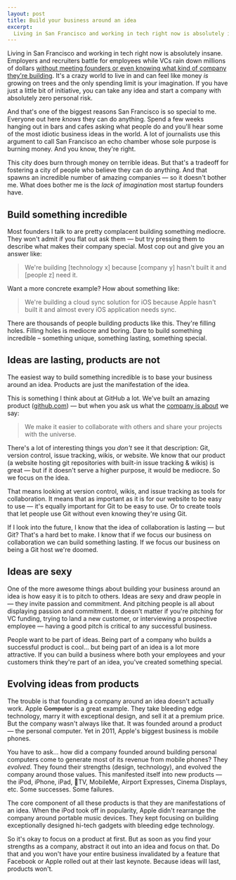 ```yaml
---
layout: post
title: Build your business around an idea
excerpt:
  Living in San Francisco and working in tech right now is absolutely insane. It can feel like money <em>is</em> growing on trees and the only spending limit is your imagination. If you have just a little bit of initiative, you can take any idea and start a company with absolutely zero personal risk. But why are so many people building short-sighted companies with so few limits?
---
```


Living in San Francisco and working in tech right now is absolutely insane. Employers and recruiters battle for employees while VCs rain down millions of dollars [without meeting founders or even knowing what kind of company they're building](http://techcrunch.com/2011/01/28/yuri-milner-sv-angel-offer-every-new-y-combinator-startup-150k/). It's a crazy world to live in and can feel like money *is* growing on trees and the only spending limit is your imagination. If you have just a little bit of initiative, you can take any idea and start a company with absolutely zero personal risk.

And that's one of the biggest reasons San Francisco is so special to me. Everyone out here *knows* they can do anything. Spend a few weeks hanging out in bars and cafes asking what people do and you'll hear some of the most idiotic business ideas in the world. A lot of journalists use this argument to call San Francisco an echo chamber whose sole purpose is burning money. And you know, they're right.

This city does burn through money on terrible ideas. But that's a tradeoff for fostering a city of people who believe they can do anything. And that spawns an incredible number of amazing companies — so it doesn't bother me. What does bother me is the *lack of imagination* most startup founders have.

## Build something incredible

Most founders I talk to are pretty complacent building something mediocre. They won't admit if you flat out ask them — but try pressing them to describe what makes their company special. Most cop out and give you an answer like:

> We're building [technology x] because [company y] hasn't built it and [people z] need it.

Want a more concrete example? How about something like:

> We're building a cloud sync solution for iOS because Apple hasn't built it and almost every iOS application needs sync.

There are thousands of people building products like this. They're filling holes. Filling holes is mediocre and boring. Dare to build something incredible – something unique, something lasting, something special.

## Ideas are lasting, products are not

The easiest way to build something incredible is to base your business around an idea. Products are just the manifestation of the idea.

This is something I think about at GitHub a lot. We've built an amazing product ([github.com](https://github.com)) — but when you ask us what the [company is about](https://github.com/about) we say:

> We make it easier to collaborate with others and share your projects with the universe.

There's a lot of interesting things you *don't* see it that description: Git, version control, issue tracking, wikis, or website. We know that our product (a website hosting git repositories with built-in issue tracking & wikis) is great — but if it doesn't serve a higher purpose, it would be mediocre. So we focus on the idea.

That means looking at version control, wikis, and issue tracking as tools for collaboration. It means that as important as it is for our website to be easy to use — it's equally important for Git to be easy to use. Or to create tools that let people use Git without even knowing they're using Git.

If I look into the future, I know that the idea of collaboration is lasting — but Git? That's a hard bet to make. I know that if we focus our business on collaboration we can build something lasting. If we focus our business on being a Git host we're doomed.

## Ideas are sexy

One of the more awesome things about building your business around an idea is how easy it is to pitch to others. Ideas are sexy and draw people in — they invite passion and commitment. And pitching people is all about displaying passion and commitment. It doesn't matter if you're pitching for VC funding, trying to land a new customer, or interviewing a prospective employee — having a good pitch is critical to any successful business.

People want to be part of ideas. Being part of a company who builds a successful product is cool… but being part of an idea is a lot more attractive. If you can build a business where both your employees and your customers think they're part of an idea, you've created something special.

## Evolving ideas from products

The trouble is that founding a company around an idea doesn't actually work. Apple <del>Computer</del> is a great example. They take bleeding edge technology, marry it with exceptional design, and sell it at a premium price. But the company wasn't always like that. It was founded around a product — the personal computer. Yet in 2011, Apple's biggest business is mobile phones.

You have to ask… how did a company founded around building personal computers come to generate most of its revenue from mobile phones? They *evolved*. They found their strengths (design, technology), and evolved the company around those values. This manifested itself into new products — the iPod, iPhone, iPad, TV, MobileMe, Airport Expresses, Cinema Displays, etc. Some successes. Some failures.

The core component of all these products is that they are manifestations of an idea. When the iPod took off in popularity, Apple didn't rearrange the company around portable music devices. They kept focusing on building exceptionally designed hi-tech gadgets with bleeding edge technology.

So it's okay to focus on a product at first. But as soon as you find your strengths as a company, abstract it out into an idea and focus on that. Do that and you won't have your entire business invalidated by a feature that Facebook or Apple rolled out at their last keynote. Because ideas will last, products won't.